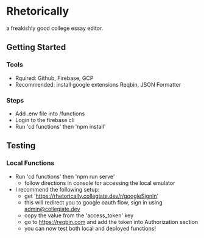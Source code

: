 # Rhetorically

a freakishly good college essay editor.

## Getting Started

### Tools

- Rquired: Github, Firebase, GCP
- Recommended: install google extensions Reqbin, JSON Formatter

### Steps

- Add .env file into /functions
- Login to the firebase cli
- Run 'cd functions' then 'npm install'

## Testing

### Local Functions

- Run 'cd functions' then 'npm run serve'
  - follow directions in console for accessing the local emulator
- I recommend the following setup:
  - get 'https://rhetorically.collegiate.dev/r/googleSignIn'
  - this will redirect you to google oauth flow, sign in using admin@collegiate.dev
  - copy the value from the 'access_token' key
  - go to https://reqbin.com and add the token into Authorization section
  - you can now test both local and deployed functions!
